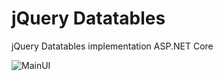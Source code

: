 # jQuery Datatables
jQuery Datatables implementation ASP.NET Core

![MainUI](https://github.com/shahedbd/Datatables/blob/master/Sln.jQueryDatatables/jQueryDatatables/ProjectNotes/Resources/MainUI.png)
